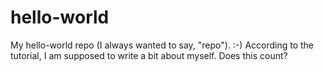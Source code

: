 # hello-world
My hello-world repo (I always wanted to say, "repo"). :-)
According to the tutorial, I am supposed to write a bit about myself. Does this count?
